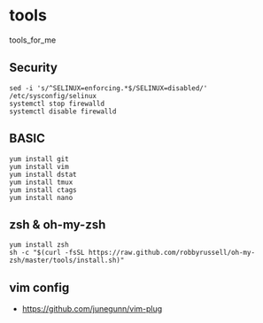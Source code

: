 tools
=====

tools_for_me

Security
-----------
```
sed -i 's/^SELINUX=enforcing.*$/SELINUX=disabled/' /etc/sysconfig/selinux
systemctl stop firewalld
systemctl disable firewalld
```

BASIC
-------------
```
yum install git
yum install vim
yum install dstat
yum install tmux
yum install ctags
yum install nano
```

zsh & oh-my-zsh
-------------
```
yum install zsh
sh -c "$(curl -fsSL https://raw.github.com/robbyrussell/oh-my-zsh/master/tools/install.sh)"
```

vim config
------------
* https://github.com/junegunn/vim-plug
